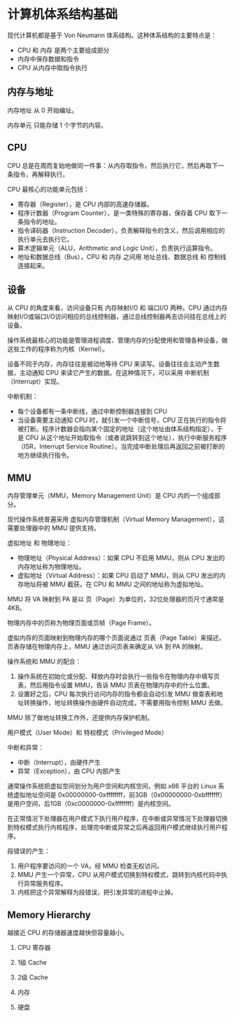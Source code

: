 # 计算机体系结构基础

现代计算机都是基于 Von Neumann 体系结构。这种体系结构的主要特点是：
- CPU 和 内存 是两个主要组成部分
- 内存中保存数据和指令
- CPU 从内存中取指令执行

## 内存与地址

内存地址 从 0 开始编址。

内存单元 只能存储 1 个字节的内容。

## CPU

CPU 总是在周而复始地做同一件事：从内存取指令，然后执行它，然后再取下一条指令，再解释执行。

CPU 最核心的功能单元包括：
- 寄存器（Register），是 CPU 内部的高速存储器。
- 程序计数器（Program Counter），是一类特殊的寄存器，保存着 CPU 取下一条指令的地址。
- 指令译码器（Instruction Decoder），负责解释指令的含义，然后调用相应的执行单元去执行它。
- 算术逻辑单元（ALU，Arithmetic and Logic Unit），负责执行运算指令。
- 地址和数据总线（Bus），CPU 和 内存 之间用 地址总线、数据总线 和 控制线 连接起来。

## 设备

从 CPU 的角度来看，访问设备只有 内存映射I/O 和 端口I/O 两种。CPU 通过内存映射I/O或端口I/O访问相应的总线控制器，通过总线控制器再去访问挂在总线上的设备。

操作系统最核心的功能是管理进程调度、管理内存的分配使用和管理各种设备，做这些工作的程序称为内核（Kernel）。

设备不同于内存，内存往往是被动地等待 CPU 来读写。设备往往会主动产生数据，主动通知 CPU 来读它产生的数据。在这种情况下，可以采用 中断机制（Interrupt）实现。

中断机制：
- 每个设备都有一条中断线，通过中断控制器连接到 CPU
- 当设备需要主动通知 CPU 时，就引发一个中断信号，CPU 正在执行的指令将被打断。程序计数器会指向某个固定的地址（这个地址由体系结构指定），于是 CPU 从这个地址开始取指令（或者说跳转到这个地址），执行中断服务程序（ISR，Interrupt Service Routine）。当完成中断处理后再返回之前被打断的地方继续执行指令。

## MMU

内存管理单元（MMU，Memory Management Unit）是 CPU 内的一个组成部分。

现代操作系统普遍采用 虚拟内存管理机制（Virtual Memory Management），这需要处理器中的 MMU 提供支持。

虚拟地址 和 物理地址：
- 物理地址（Physical Address）：如果 CPU 不启用 MMU，则从 CPU 发出的内存地址称为物理地址。
- 虚拟地址（Virtual Address）：如果 CPU 启动了 MMU，则从 CPU 发出的内存地址将被 MMU 截获。在 CPU 和 MMU 之间的地址称为虚拟地址。

MMU 将 VA 映射到 PA 是以 页（Page）为单位的，32位处理器的页尺寸通常是 4KB。

物理内存中的页称为物理页面或页帧（Page Frame）。

虚拟内存的页面映射到物理内存的哪个页面说通过 页表（Page Table）来描述，页表存储在物理内存上，MMU 通过访问页表来确定从 VA 到 PA 的映射。

操作系统和 MMU 的配合：
1. 操作系统在初始化或分配、释放内存时会执行一些指令在物理内存中填写页表，然后用指令设置 MMU，告诉 MMU 页表在物理内存中的什么位置。
2. 设置好之后，CPU 每次执行访问内存的指令都会自动引发 MMU 做查表和地址转换操作，地址转换操作由硬件自动完成，不需要用指令控制 MMU 去做。

MMU 除了做地址转换工作外，还提供内存保护机制。

用户模式（User Mode）和 特权模式（Privileged Mode）

中断和异常：
- 中断（Interrupt），由硬件产生
- 异常（Exception），由 CPU 内部产生

通常操作系统把虚拟空间划分为用户空间和内核空间，例如 x86 平台的 Linux 系统虚拟地址空间是 0x00000000-0xffffffff，前3GB（0x00000000-0xbfffffff）是用户空间，后1GB（0xc0000000-0xffffffff）是内核空间。

在正常情况下处理器在用户模式下执行用户程序，在中断或异常情况下处理器切换到特权模式执行内核程序，处理完中断或异常之后再返回用户模式继续执行用户程序。

段错误的产生：
1. 用户程序要访问的一个 VA，经 MMU 检查无权访问。
2. MMU 产生一个异常，CPU 从用户模式切换到特权模式，跳转到内核代码中执行异常服务程序。
3. 内核把这个异常解释为段错误，把引发异常的进程中止掉。

## Memory Hierarchy

越接近 CPU 的存储器速度越快但容量越小。

1. CPU 寄存器

2. 1级 Cache

3. 2级 Cache

4. 内存

5. 硬盘
